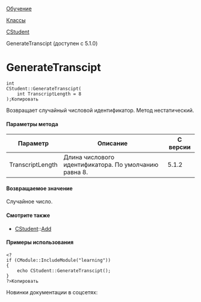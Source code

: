 [Обучение](/api_help/learning/index.php)

[Классы](/api_help/learning/classes/index.php)

[CStudent](/api_help/learning/classes/cstudent/index.php)

GenerateTranscipt (доступен с 5.1.0)

GenerateTranscipt
=================

```
int
CStudent::GenerateTranscipt(
	int TranscriptLength = 8
);Копировать
```

Возвращает случайный числовой идентификатор. Метод нестатический.

#### Параметры метода

| Параметр | Описание | С версии |
| --- | --- | --- |
| TranscriptLength | Длина числового идентификатора. По умолчанию равна 8. | 5.1.2 |

#### Возвращаемое значение

Случайное число.

#### Смотрите также

* [CStudent](/api_help/learning/classes/cstudent/index.php)::[Add](/api_help/learning/classes/cstudent/add.php)

#### Примеры использования

```
<?
if (CModule::IncludeModule("learning"))
{
	echo CStudent::GenerateTranscipt();
}
?>Копировать
```

Новинки документации в соцсетях: